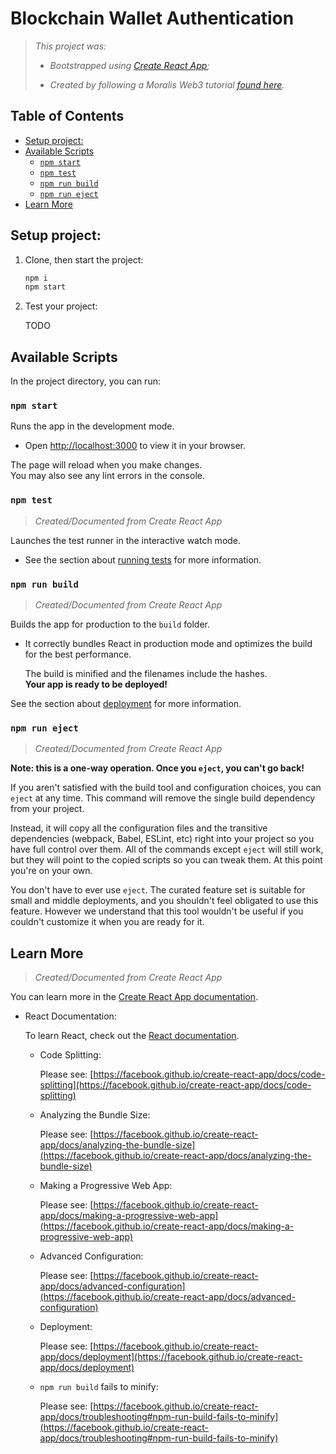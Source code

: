 # Blockchain Wallet Authentication

> _This project was:_
>
> - _Bootstrapped using [Create React App](https://github.com/facebook/create-react-app);_
>
> - _Created by following a Moralis Web3 tutorial [found here](https://youtu.be/UP6MfkU3Bkg)._

## Table of Contents

<!-- To use: `npm install -g doctoc && doctoc README.md` -->
<!-- START doctoc generated TOC please keep comment here to allow auto update -->
<!-- DON'T EDIT THIS SECTION, INSTEAD RE-RUN doctoc TO UPDATE -->

- [Setup project:](#setup-project)
- [Available Scripts](#available-scripts)
  - [`npm start`](#npm-start)
  - [`npm test`](#npm-test)
  - [`npm run build`](#npm-run-build)
  - [`npm run eject`](#npm-run-eject)
- [Learn More](#learn-more)

<!-- END doctoc generated TOC please keep comment here to allow auto update -->

## Setup project:

1. Clone, then start the project:

   ```sh
   npm i
   npm start
   ```

2. Test your project:

   TODO

## Available Scripts

In the project directory, you can run:

### `npm start`

Runs the app in the development mode.

- Open [http://localhost:3000](http://localhost:3000) to view it in your
  browser.

The page will reload when you make changes.\
You may also see any lint errors in the console.

### `npm test`

> _Created/Documented from Create React App_

Launches the test runner in the interactive watch mode.

- See the section about [running tests](https://facebook.github.io/create-react-app/docs/running-tests)
  for more information.

### `npm run build`

> _Created/Documented from Create React App_

Builds the app for production to the `build` folder.

- It correctly bundles React in production mode and optimizes the build for the
  best performance.

  The build is minified and the filenames include the hashes.\
  **Your app is ready to be deployed!**

See the section about [deployment](https://facebook.github.io/create-react-app/docs/deployment)
for more information.

### `npm run eject`

> _Created/Documented from Create React App_

**Note: this is a one-way operation. Once you `eject`, you can't go back!**

If you aren't satisfied with the build tool and configuration choices, you can
`eject` at any time. This command will remove the single build dependency from
your project.

Instead, it will copy all the configuration files and the transitive
dependencies (webpack, Babel, ESLint, etc) right into your project so you have
full control over them. All of the commands except `eject` will still work, but
they will point to the copied scripts so you can tweak them. At this point
you're on your own.

You don't have to ever use `eject`. The curated feature set is suitable for
small and middle deployments, and you shouldn't feel obligated to use this
feature. However we understand that this tool wouldn't be useful if you couldn't
customize it when you are ready for it.

## Learn More

> _Created/Documented from Create React App_

You can learn more in the [Create React App documentation](https://facebook.github.io/create-react-app/docs/getting-started).

- React Documentation:

  To learn React, check out the [React documentation](https://reactjs.org/).

  - Code Splitting:

    Please see: [https://facebook.github.io/create-react-app/docs/code-splitting](https://facebook.github.io/create-react-app/docs/code-splitting)

  - Analyzing the Bundle Size:

    Please see: [https://facebook.github.io/create-react-app/docs/analyzing-the-bundle-size](https://facebook.github.io/create-react-app/docs/analyzing-the-bundle-size)

  - Making a Progressive Web App:

    Please see: [https://facebook.github.io/create-react-app/docs/making-a-progressive-web-app](https://facebook.github.io/create-react-app/docs/making-a-progressive-web-app)

  - Advanced Configuration:

    Please see: [https://facebook.github.io/create-react-app/docs/advanced-configuration](https://facebook.github.io/create-react-app/docs/advanced-configuration)

  - Deployment:

    Please see: [https://facebook.github.io/create-react-app/docs/deployment](https://facebook.github.io/create-react-app/docs/deployment)

  - `npm run build` fails to minify:

    Please see: [https://facebook.github.io/create-react-app/docs/troubleshooting#npm-run-build-fails-to-minify](https://facebook.github.io/create-react-app/docs/troubleshooting#npm-run-build-fails-to-minify)
